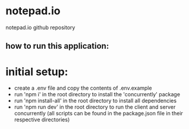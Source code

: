 # notepad.io
notepad.io github repository

## how to run this application:

# initial setup:
- create a .env file and copy the contents of .env.example
- run 'npm i' in the root directory to install the 'concurrently' package
- run 'npm install-all' in the root directory to install all dependencies
- run 'npm run dev' in the root directory to run the client and server concurrently (all scripts can be found in the package.json file in their respective directories)
